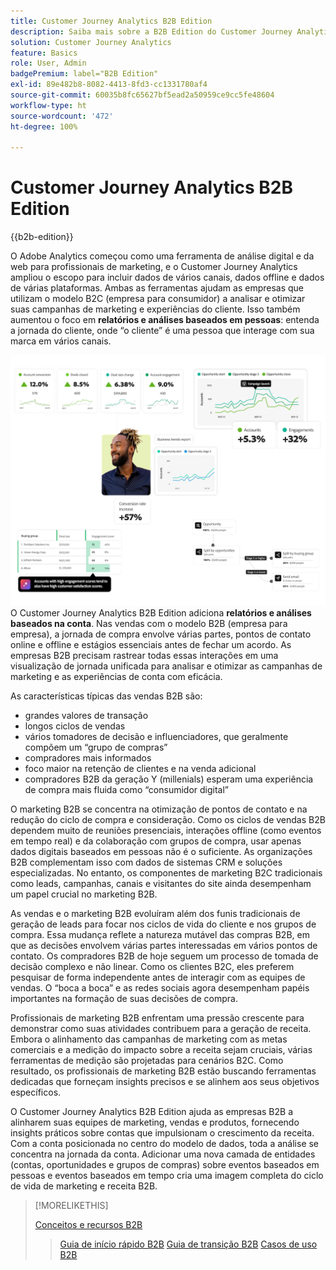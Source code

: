```yaml
---
title: Customer Journey Analytics B2B Edition
description: Saiba mais sobre a B2B Edition do Customer Journey Analytics.
solution: Customer Journey Analytics
feature: Basics
role: User, Admin
badgePremium: label="B2B Edition"
exl-id: 89e482b8-8082-4413-8fd3-cc1331780af4
source-git-commit: 60035b8fc65627bf5ead2a50959ce9cc5fe48604
workflow-type: ht
source-wordcount: '472'
ht-degree: 100%

---
```



# Customer Journey Analytics B2B Edition

{{b2b-edition}}

O Adobe Analytics começou como uma ferramenta de análise digital e da web para profissionais de marketing, e o Customer Journey Analytics ampliou o escopo para incluir dados de vários canais, dados offline e dados de várias plataformas.  Ambas as ferramentas ajudam as empresas que utilizam o modelo B2C (empresa para consumidor) a analisar e otimizar suas campanhas de marketing e experiências do cliente. Isso também aumentou o foco em **relatórios e análises baseados em pessoas**: entenda a jornada do cliente, onde “o cliente” é uma pessoa que interage com sua marca em vários canais.

![Imagem hero do B2B](assets/b2b-image.png)
O Customer Journey Analytics B2B Edition adiciona **relatórios e análises baseados na conta**. Nas vendas com o modelo B2B (empresa para empresa), a jornada de compra envolve várias partes, pontos de contato online e offline e estágios essenciais antes de fechar um acordo. As empresas B2B precisam rastrear todas essas interações em uma visualização de jornada unificada para analisar e otimizar as campanhas de marketing e as experiências de conta com eficácia.

As características típicas das vendas B2B são:

* grandes valores de transação
* longos ciclos de vendas
* vários tomadores de decisão e influenciadores, que geralmente compõem um “grupo de compras”
* compradores mais informados
* foco maior na retenção de clientes e na venda adicional
* compradores B2B da geração Y (millenials) esperam uma experiência de compra mais fluida como “consumidor digital”

O marketing B2B se concentra na otimização de pontos de contato e na redução do ciclo de compra e consideração. Como os ciclos de vendas B2B dependem muito de reuniões presenciais, interações offline (como eventos em tempo real) e da colaboração com grupos de compra, usar apenas dados digitais baseados em pessoas não é o suficiente. As organizações B2B complementam isso com dados de sistemas CRM e soluções especializadas. No entanto, os componentes de marketing B2C tradicionais como leads, campanhas, canais e visitantes do site ainda desempenham um papel crucial no marketing B2B.

As vendas e o marketing B2B evoluíram além dos funis tradicionais de geração de leads para focar nos ciclos de vida do cliente e nos grupos de compra. Essa mudança reflete a natureza mutável das compras B2B, em que as decisões envolvem várias partes interessadas em vários pontos de contato. Os compradores B2B de hoje seguem um processo de tomada de decisão complexo e não linear. Como os clientes B2C, eles preferem pesquisar de forma independente antes de interagir com as equipes de vendas. O “boca a boca” e as redes sociais agora desempenham papéis importantes na formação de suas decisões de compra.

Profissionais de marketing B2B enfrentam uma pressão crescente para demonstrar como suas atividades contribuem para a geração de receita.  Embora o alinhamento das campanhas de marketing com as metas comerciais e a medição do impacto sobre a receita sejam cruciais, várias ferramentas de medição são projetadas para cenários B2C. Como resultado, os profissionais de marketing B2B estão buscando ferramentas dedicadas que forneçam insights precisos e se alinhem aos seus objetivos específicos.

O Customer Journey Analytics B2B Edition ajuda as empresas B2B a alinharem suas equipes de marketing, vendas e produtos, fornecendo insights práticos sobre contas que impulsionam o crescimento da receita. Com a conta posicionada no centro do modelo de dados, toda a análise se concentra na jornada da conta. Adicionar uma nova camada de entidades (contas, oportunidades e grupos de compras) sobre eventos baseados em pessoas e eventos baseados em tempo cria uma imagem completa do ciclo de vida de marketing e receita B2B.


>[!MORELIKETHIS]
>
>[Conceitos e recursos B2B](cja-b2b-concepts-features.md)
>>[Guia de início rápido B2B](cja-b2b-quick-start-guide.md)
>>[Guia de transição B2B](cja-b2b-transition.md)
>>[Casos de uso B2B](/help/use-cases/b2b/b2b-edition/use-cases-overview.md)
>
